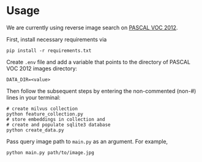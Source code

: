 # Usage

We are currently using reverse image search on [PASCAL VOC 2012](http://host.robots.ox.ac.uk/pascal/VOC/voc2012/index.html).

First, install necessary requirements via

    pip install -r requirements.txt

Create `.env` file and add a variable that points to the directory of PASCAL VOC 2012 images directory:

    DATA_DIR=<value>

Then follow the subsequent steps by entering the non-commented (non-#) lines in your terminal:

    # create milvus collection
    python feature_collection.py
    # store embeddings in collection and
    # create and populate sqlite3 database
    python create_data.py

Pass query image path to `main.py` as an argument. For example,

    python main.py path/to/image.jpg
